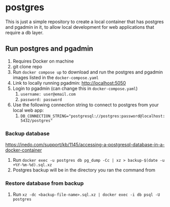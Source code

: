 # postgres

This is just a simple repository to create a local container that has postgres and pgadmin in it, to allow local development for web applications that require a db layer.

## Run postgres and pgadmin

1. Requires Docker on machine
2. git clone repo
3. Run `docker compose up` to download and run the postgres and pgadmin images listed in the `docker-compose.yaml`
4. Link to locally running pgadmin: <http://localhost:5050>
5. Login to pgadmin (can change this in `docker-compose.yaml`)
   1. `username: user@email.com`
   2. `password: password`
6. Use the following connection string to connect to postgres from your local web app:
   1. `DB_CONNECTION_STRING="postgresql://postgres:password@localhost:5432/postgres"`

### Backup database

<https://inedo.com/support/kb/1145/accessing-a-postgresql-database-in-a-docker-container>

1. Run `docker exec -u postgres db pg_dump -Cc | xz > backup-$(date -u +%Y-%m-%d).sql.xz`
2. Postgres backup will be in the directory you ran the command from

### Restore database from backup

1. Run `xz -dc <backup-file-name>.sql.xz | docker exec -i db psql -U postgres`
